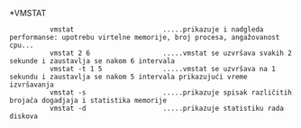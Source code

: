*VMSTAT

              vmstat                      .....prikazuje i nadgleda performanse: upotrebu virtelne memorije, broj procesa, angažovanost cpu...
              vmstat 2 6                  .....vmstat se uzvršava svakih 2 sekunde i zaustavlja se nakom 6 intervala
              vmstat -t 1 5               .....vmstat se uzvršava na 1 sekundu i zaustavlja se nakom 5 intervala prikazujući vreme izvršavanja
              vmstat -s                   .....prikazuje spisak različitih brojača dogadjaja i statistika memorije
              vmstat -d                   .....prikazuje statistiku rada diskova
       
       